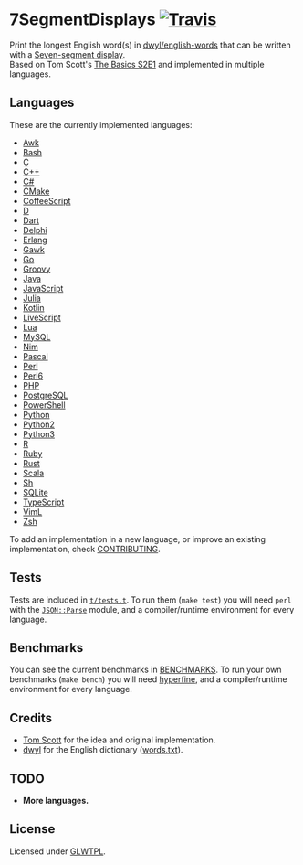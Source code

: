 # 7SegmentDisplays [![Travis](https://img.shields.io/travis/ObserverOfTime/7SegmentDisplays.svg?logo=travis)](https://travis-ci.org/ObserverOfTime/7SegmentDisplays)

Print the longest English word(s) in [dwyl/english-words][words]
that can be written with a [Seven-segment display][SSD].<br>
Based on Tom Scott's [The Basics S2E1][TB21]
and implemented in multiple languages.

[words]: https://github.com/dwyl/english-words
[SSD]: https://en.wikipedia.org/wiki/Seven-segment_display
[TB21]: https://www.youtube.com/watch?v=zp4BMR88260

## Languages

These are the currently implemented languages:

* [Awk](Awk/Awk.awk)
* [Bash](Shell/Bash.sh)
* [C](C/C.c)
* [C++](C/C++.cpp)
* [C#](C/C#.cs)
* [CMake](CMake/CMake.cmake)
* [CoffeeScript](JavaScript/CoffeeScript.coffee)
* [D](D/D.d)
* [Dart](Dart/Dart.dart)
* [Delphi](Pascal/Delphi.pas)
* [Erlang](Erlang/erlang.erl)
* [Gawk](Awk/Gawk.awk)
* [Go](Go/Go.go)
* [Groovy](Java/Groovy.groovy)
* [Java](Java/Java.java)
* [JavaScript](JavaScript/JavaScript.js)
* [Julia](Julia/Julia.jl)
* [Kotlin](Java/Kotlin.kt)
* [LiveScript](JavaScript/LiveScript.ls)
* [Lua](Lua/Lua.lua)
* [MySQL](SQL/MySQL.sql)
* [Nim](Nim/Nim.nim)
* [Pascal](Pascal/Pascal.pas)
* [Perl](Perl/Perl.pl)
* [Perl6](Perl/Perl6.p6)
* [PHP](PHP/PHP.php)
* [PostgreSQL](SQL/PostgreSQL.sql)
* [PowerShell](Shell/PowerShell.ps1)
* [Python](Python/Python.py)
* [Python2](Python/Python2.py)
* [Python3](Python/Python3.py)
* [R](R/R.r)
* [Ruby](Ruby/Ruby.ru)
* [Rust](Rust/rust.rs)
* [Scala](Java/Scala.scala)
* [Sh](Shell/Sh.sh)
* [SQLite](SQL/SQLite.sql)
* [TypeScript](JavaScript/TypeScript.ts)
* [VimL](VimL/VimL.vim)
* [Zsh](Shell/Zsh.sh)

To add an implementation in a new language,
or improve an existing implementation,
check [CONTRIBUTING](CONTRIBUTING.md).

## Tests

Tests are included in [`t/tests.t`](t/tests.t). To run them
(`make test`) you will need `perl` with the [`JSON::Parse`][JP]
module, and a compiler/runtime environment for every language.

[JP]: https://metacpan.org/pod/distribution/JSON-Parse/lib/JSON/Parse.pod

## Benchmarks

You can see the current benchmarks in [BENCHMARKS](BENCHMARKS.md).
To run your own benchmarks (`make bench`) you will need [hyperfine][hf],
and a compiler/runtime environment for every language.

[hf]: https://github.com/sharkdp/hyperfine

## Credits

* [Tom Scott][Tom Scott] for the idea and original implementation.
* [dwyl][dwyl] for the English dictionary ([words.txt](words.txt)).

[Tom Scott]: https://twitter.com/tomscott
[dwyl]: https://github.com/dwyl/english-words/graphs/contributors

## TODO

* **More languages.**

## License

Licensed under [GLWTPL](LICENSE.txt).
